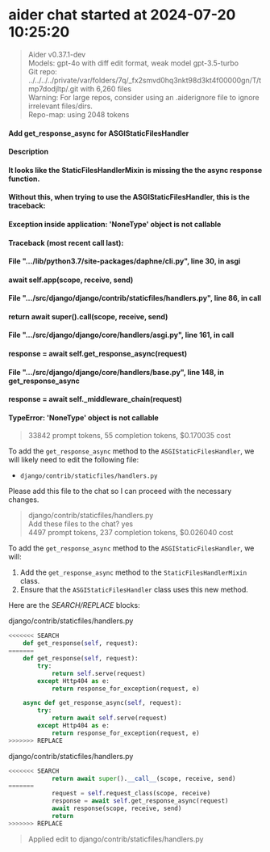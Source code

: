 
# aider chat started at 2024-07-20 10:25:20

> Aider v0.37.1-dev  
> Models: gpt-4o with diff edit format, weak model gpt-3.5-turbo  
> Git repo: ../../../../private/var/folders/7q/_fx2smvd0hq3nkt98d3kt4f00000gn/T/tmp7dodjltp/.git with 6,260 files  
> Warning: For large repos, consider using an .aiderignore file to ignore irrelevant files/dirs.  
> Repo-map: using 2048 tokens  

#### Add get_response_async for ASGIStaticFilesHandler  
#### Description  
#### 	  
#### It looks like the StaticFilesHandlerMixin is missing the the async response function.  
#### Without this, when trying to use the ASGIStaticFilesHandler, this is the traceback:  
#### Exception inside application: 'NoneType' object is not callable  
#### Traceback (most recent call last):  
####  File ".../lib/python3.7/site-packages/daphne/cli.py", line 30, in asgi  
#### 	await self.app(scope, receive, send)  
####  File ".../src/django/django/contrib/staticfiles/handlers.py", line 86, in __call__  
#### 	return await super().__call__(scope, receive, send)  
####  File ".../src/django/django/core/handlers/asgi.py", line 161, in __call__  
#### 	response = await self.get_response_async(request)  
####  File ".../src/django/django/core/handlers/base.py", line 148, in get_response_async  
#### 	response = await self._middleware_chain(request)  
#### TypeError: 'NoneType' object is not callable  
> 33842 prompt tokens, 55 completion tokens, $0.170035 cost  

To add the `get_response_async` method to the `ASGIStaticFilesHandler`, we will likely need to edit the following file:

- `django/contrib/staticfiles/handlers.py`

Please add this file to the chat so I can proceed with the necessary changes.

> django/contrib/staticfiles/handlers.py  
> Add these files to the chat? yes  
> 4497 prompt tokens, 237 completion tokens, $0.026040 cost  

To add the `get_response_async` method to the `ASGIStaticFilesHandler`, we will:

1. Add the `get_response_async` method to the `StaticFilesHandlerMixin` class.
2. Ensure that the `ASGIStaticFilesHandler` class uses this new method.

Here are the *SEARCH/REPLACE* blocks:

django/contrib/staticfiles/handlers.py
```python
<<<<<<< SEARCH
    def get_response(self, request):
=======
    def get_response(self, request):
        try:
            return self.serve(request)
        except Http404 as e:
            return response_for_exception(request, e)

    async def get_response_async(self, request):
        try:
            return await self.serve(request)
        except Http404 as e:
            return response_for_exception(request, e)
>>>>>>> REPLACE
```

django/contrib/staticfiles/handlers.py
```python
<<<<<<< SEARCH
            return await super().__call__(scope, receive, send)
=======
            request = self.request_class(scope, receive)
            response = await self.get_response_async(request)
            await response(scope, receive, send)
            return
>>>>>>> REPLACE
```

> Applied edit to django/contrib/staticfiles/handlers.py  
